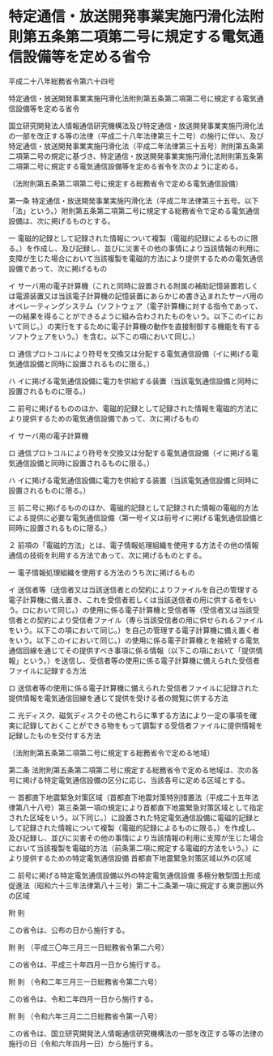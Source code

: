 # 特定通信・放送開発事業実施円滑化法附則第五条第二項第二号に規定する電気通信設備等を定める省令

平成二十八年総務省令第六十四号

特定通信・放送開発事業実施円滑化法附則第五条第二項第二号に規定する電気通信設備等を定める省令

国立研究開発法人情報通信研究機構法及び特定通信・放送開発事業実施円滑化法の一部を改正する等の法律（平成二十八年法律第三十二号）の施行に伴い、及び特定通信・放送開発事業実施円滑化法（平成二年法律第三十五号）附則第五条第二項第二号の規定に基づき、特定通信・放送開発事業実施円滑化法附則第五条第二項第二号に規定する電気通信設備等を定める省令を次のように定める。

（法附則第五条第二項第二号に規定する総務省令で定める電気通信設備）

第一条 特定通信・放送開発事業実施円滑化法（平成二年法律第三十五号。以下「法」という。）附則第五条第二項第二号に規定する総務省令で定める電気通信設備は、次に掲げるものとする。

一 電磁的記録として記録された情報について複製（電磁的記録によるものに限る。）を作成し、及び記録し、並びに災害その他の事情により当該情報の利用に支障が生じた場合において当該複製を電磁的方法により提供するための電気通信設備であって、次に掲げるもの

イ サーバ用の電子計算機（これと同時に設置される附属の補助記憶装置若しくは電源装置又は当該電子計算機の記憶装置にあらかじめ書き込まれたサーバ用のオペレーティングシステム（ソフトウェア（電子計算機に対する指令であって、一の結果を得ることができるように組み合わされたものをいう。以下このイにおいて同じ。）の実行をするために電子計算機の動作を直接制御する機能を有するソフトウェアをいう。）を含む。以下この項において同じ。）

ロ 通信プロトコルにより符号を交換又は分配する電気通信設備（イに掲げる電気通信設備と同時に設置されるものに限る。）

ハ イに掲げる電気通信設備に電力を供給する装置（当該電気通信設備と同時に設置されるものに限る。）

二 前号に掲げるもののほか、電磁的記録として記録された情報を電磁的方法により提供するための電気通信設備であって、次に掲げるもの

イ サーバ用の電子計算機

ロ 通信プロトコルにより符号を交換又は分配する電気通信設備（イに掲げる電気通信設備と同時に設置されるものに限る。）

ハ イに掲げる電気通信設備に電力を供給する装置（当該電気通信設備と同時に設置されるものに限る。）

三 前二号に掲げるもののほか、電磁的記録として記録された情報の電磁的方法による提供に必要な電気通信設備（第一号イ又は前号イに掲げる電気通信設備と同時に設置されるものに限る。）

２ 前項の「電磁的方法」とは、電子情報処理組織を使用する方法その他の情報通信の技術を利用する方法であって、次に掲げるものとする。

一 電子情報処理組織を使用する方法のうち次に掲げるもの

イ 送信者等（送信者又は当該送信者との契約によりファイルを自己の管理する電子計算機に備え置き、これを受信者若しくは当該送信者の用に供する者をいう。ロにおいて同じ。）の使用に係る電子計算機と受信者等（受信者又は当該受信者との契約により受信者ファイル（専ら当該受信者の用に供せられるファイルをいう。以下この項において同じ。）を自己の管理する電子計算機に備え置く者をいう。以下このイにおいて同じ。）の使用に係る電子計算機とを接続する電気通信回線を通じてその提供すべき事項に係る情報（以下この項において「提供情報」という。）を送信し、受信者等の使用に係る電子計算機に備えられた受信者ファイルに記録する方法

ロ 送信者等の使用に係る電子計算機に備えられた受信者ファイルに記録された提供情報を電気通信回線を通じて提供を受ける者の閲覧に供する方法

二 光ディスク、磁気ディスクその他これらに準ずる方法により一定の事項を確実に記録しておくことができる物をもって調製する受信者ファイルに提供情報を記録したものを交付する方法

（法附則第五条第二項第二号に規定する総務省令で定める地域）

第二条 法附則第五条第二項第二号に規定する総務省令で定める地域は、次の各号に掲げる特定電気通信設備の区分に応じ、当該各号に定める区域とする。

一 首都直下地震緊急対策区域（首都直下地震対策特別措置法（平成二十五年法律第八十八号）第三条第一項の規定により首都直下地震緊急対策区域として指定された区域をいう。以下同じ。）に設置された特定電気通信設備に電磁的記録として記録された情報について複製（電磁的記録によるものに限る。）を作成し、及び記録し、並びに災害その他の事情により当該情報の利用に支障が生じた場合において当該複製を電磁的方法（前条第二項に規定する電磁的方法をいう。）により提供するための特定電気通信設備 首都直下地震緊急対策区域以外の区域

二 前号に掲げる特定電気通信設備以外の特定電気通信設備 多極分散型国土形成促進法（昭和六十三年法律第八十三号）第二十二条第一項に規定する東京圏以外の区域

附 則

この省令は、公布の日から施行する。

附 則 （平成三〇年三月三一日総務省令第二六号）

この省令は、平成三十年四月一日から施行する。

附 則 （令和二年三月三一日総務省令第二六号）

この省令は、令和二年四月一日から施行する。

附 則 （令和六年三月二二日総務省令第一八号）

この省令は、国立研究開発法人情報通信研究機構法の一部を改正する等の法律の施行の日（令和六年四月一日）から施行する。
